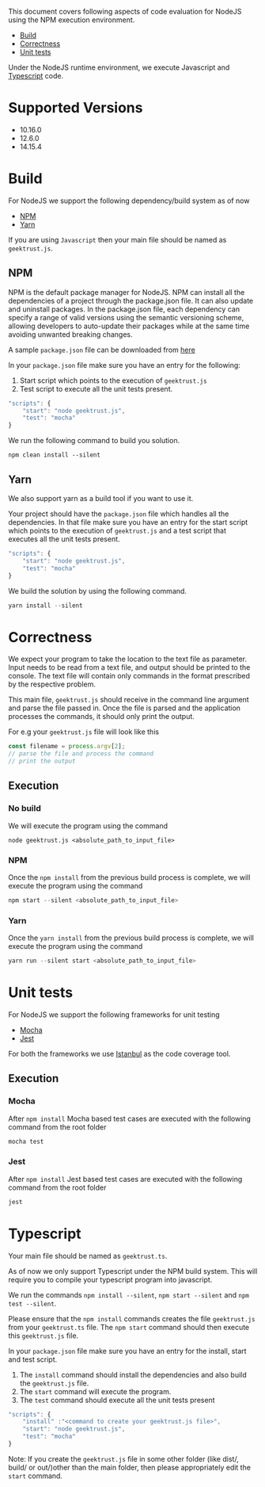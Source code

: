 This document covers following aspects of code evaluation for NodeJS using the NPM execution environment. 

* [Build](#build)
* [Correctness](#correctness)
* [Unit tests](#unit-tests)


Under the NodeJS runtime environment, we execute Javascript and [Typescript](#Typescript) code. 

# Supported Versions

* 10.16.0
* 12.6.0
* 14.15.4

# Build

For NodeJS we support the following dependency/build system as of now

* [NPM](https://www.geeksforgeeks.org/node-js-npm-node-package-manager/)
* [Yarn](https://yarnpkg.com/lang/en/)

If you are using `Javascript` then your main file should be named as `geektrust.js`.
## NPM

NPM is the default package manager for NodeJS. NPM can install all the dependencies of a project through the package.json file. It can also update and uninstall packages. In the package.json file, each dependency can specify a range of valid versions using the semantic versioning scheme, allowing developers to auto-update their packages while at the same time avoiding unwanted breaking changes.

A sample `package.json` file can be downloaded from [here](https://raw.githubusercontent.com/geektrust/coding-problem-artefacts/master/NodeJS/package.json)

In your `package.json` file make sure you have an entry for the following:

1. Start script which points to the execution of `geektrust.js`
2. Test script to execute all the unit tests present.

```javascript
"scripts": {
    "start": "node geektrust.js",
    "test": "mocha"
}
```

We run the following command to build you solution.

```
npm clean install --silent
```

## Yarn

We also support yarn as a build tool if you want to use it. 

Your project should have the `package.json` file which handles all the dependencies. In that file make sure you have an entry for the start script which points to the execution of `geektrust.js` and a test script that executes all the unit tests present.

```javascript
"scripts": {
    "start": "node geektrust.js",
    "test": "mocha"
}
```

We build the solution by using the following command.

```javascript
yarn install --silent
```

# Correctness

We expect your program to take the location to the text file as parameter. Input needs to be read from a text file, and output should be printed to the console. The text file will contain only commands in the format prescribed by the respective problem.

This main file, `geektrust.js` should receive in the command line argument and parse the file passed in. Once the file is parsed and the application processes the commands, it should only print the output.

For e.g your `geektrust.js` file will look like this

```javascript
const filename = process.argv[2];
// parse the file and process the command
// print the output
```

## Execution

### No build

We will execute the program using the command 

```
node geektrust.js <absolute_path_to_input_file>
```

### NPM 

Once the `npm install` from the previous build process is complete, we will execute the program using the command

```javascript
npm start --silent <absolute_path_to_input_file>
```

### Yarn

Once the `yarn install` from the previous build process is complete, we will execute the program using the command

```javascript
yarn run --silent start <absolute_path_to_input_file>
```

# Unit tests

For NodeJS we support the following frameworks for unit testing

* [Mocha](https://mochajs.org/)
* [Jest](https://jestjs.io/)

For both the frameworks we use [Istanbul](https://istanbul.js.org/) as the code coverage tool.

## Execution

### Mocha

After `npm install` Mocha based test cases are executed with the following command from the root folder

```javascript
mocha test
```
### Jest

After `npm install` Jest based test cases are executed with the following command from the root folder

```javascript
jest
```

# Typescript

Your main file should be named as `geektrust.ts`.

As of now we only support Typescript under the NPM build system. This will require you to compile your typescript program into javascript. 

We run the commands `npm install --silent`, `npm start --silent` and `npm test --silent`. 

Please ensure that the `npm install` commands creates the file `geektrust.js` from your `geektrust.ts` file. The `npm start` command should then execute this `geektrust.js` file. 

In your `package.json` file make sure you have an entry for the install, start and test script. 

1. The `install` command  should install the dependencies and also build the `geektrust.js` file. 
2. The `start` command will execute the program.
3. The `test` command should execute all the unit tests present

```javascript
"scripts": {
    "install" :"<command to create your geektrust.js file>",
    "start": "node geektrust.js",
    "test": "mocha"
}
```

Note: If you create the `geektrust.js` file in some other folder (like dist/, build/ or out/)other than the main folder, then please appropriately edit the `start` command. 
